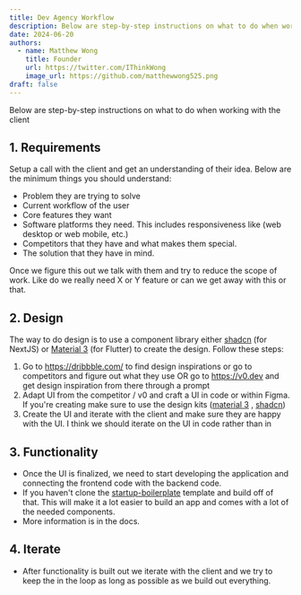 ```yaml
---
title: Dev Agency Workflow
description: Below are step-by-step instructions on what to do when working with the client
date: 2024-06-20
authors:
  - name: Matthew Wong
    title: Founder
    url: https://twitter.com/IThinkWong
    image_url: https://github.com/matthewwong525.png
draft: false
---
```

Below are step-by-step instructions on what to do when working with the client

## 1. Requirements
Setup a call with the client and get an understanding of their idea. Below are the minimum things you should understand:
- Problem they are trying to solve
- Current workflow of the user
- Core features they want
- Software platforms they need. This includes responsiveness like (web desktop or web mobile, etc.)
- Competitors that they have and what makes them special.
- The solution that they have in mind.

Once we figure this out we talk with them and try to reduce the scope of work. Like do we really need X or Y feature or can we get away with this or that. 

## 2. Design
The way to do design is to use a component library either [shadcn](https://ui.shadcn.com/) (for NextJS) or [Material 3](https://m3.material.io/) (for Flutter) to create the design. Follow these steps:
1. Go to https://dribbble.com/ to find design inspirations or go to competitors and figure out what they use OR go to https://v0.dev and get design inspiration from there through a prompt
2. Adapt UI from the competitor / v0 and craft a UI in code or within Figma. If you're creating make sure to use the design kits ([material 3](https://www.figma.com/community/file/1035203688168086460/material-3-design-kit) , [shadcn](https://www.figma.com/community/file/1203061493325953101))
3. Create the UI and iterate with the client and make sure they are happy with the UI. I think we should iterate on the UI in code rather than in 

## 3. Functionality
- Once the UI is finalized, we need to start developing the application and connecting the frontend code with the backend code.
- If you haven't clone the [startup-boilerplate](https://github.com/devtodollars/startup-boilerplate) template and build off of that. This will make it a lot easier to build an app and comes with a lot of the needed components.
- More information is in the docs.

## 4. Iterate
- After functionality is built out we iterate with the client and we try to keep the in the loop as long as possible as we build out everything.